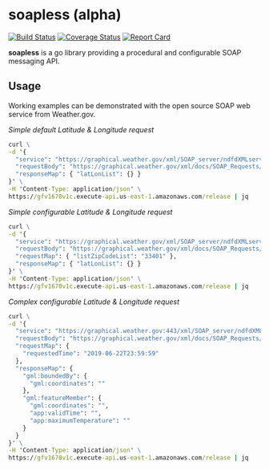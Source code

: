 # soapless (alpha)

[![Build Status][ci-img]][ci]
[![Coverage Status][coveralls-img]][coveralls]
[![Report Card][go-img]][go-url]

**soapless** is a go library providing a procedural and configurable SOAP messaging API.

## Usage

Working examples can be demonstrated with the open source SOAP web service from Weather.gov.

_Simple default Latitude & Longitude request_
```cmd
curl \
-d '{
  "service": "https://graphical.weather.gov/xml/SOAP_server/ndfdXMLserver.php",
  "requestBody": "https://graphical.weather.gov/xml/docs/SOAP_Requests/LatLonListZipCode.xml",
  "responseMap": { "latLonList": {} }
}' \
-H 'Content-Type: application/json' \
https://gfv1670v1c.execute-api.us-east-1.amazonaws.com/release | jq
```

_Simple configurable Latitude & Longitude request_
```cmd
curl \
-d '{
  "service": "https://graphical.weather.gov/xml/SOAP_server/ndfdXMLserver.php",
  "requestBody": "https://graphical.weather.gov/xml/docs/SOAP_Requests/LatLonListZipCode.xml",
  "requestMap": { "listZipCodeList": "33401" },
  "responseMap": { "latLonList": {} }
}' \
-H 'Content-Type: application/json' \
https://gfv1670v1c.execute-api.us-east-1.amazonaws.com/release | jq
```

_Complex configurable Latitude & Longitude request_
```cmd
curl \
-d '{
  "service": "https://graphical.weather.gov:443/xml/SOAP_server/ndfdXMLserver.php",
  "requestBody": "https://graphical.weather.gov/xml/docs/SOAP_Requests/GmlLatLonList.xml",  
  "requestMap": {
    "requestedTime": "2019-06-22T23:59:59"
  },
  "responseMap": {
    "gml:boundedBy": {
      "gml:coordinates": ""
    },
    "gml:featureMember": {
      "gml:coordinates": "",
      "app:validTime": "",
      "app:maximumTemperature": ""
    }
  }
}' \
-H 'Content-Type: application/json' \
https://gfv1670v1c.execute-api.us-east-1.amazonaws.com/release | jq
```

[ci-img]: https://travis-ci.com/connorvanelswyk/soapless.svg?branch=master
[ci]: https://travis-ci.com/connorvanelswyk/soapless
[coveralls-img]: https://coveralls.io/repos/github/connorvanelswyk/soapless/badge.svg?branch=master
[coveralls]: https://coveralls.io/github/connorvanelswyk/soapless
[go-img]: https://goreportcard.com/badge/github.com/connorvanelswyk/soapless
[go-url]: https://goreportcard.com/report/github.com/connorvanelswyk/soapless